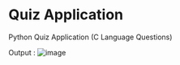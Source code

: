 # Quiz Application
 Python Quiz Application (C Language Questions)

 
 Output : 
![image](https://github.com/user-attachments/assets/8e599980-87a0-4c17-9b16-c6076e21f684)
